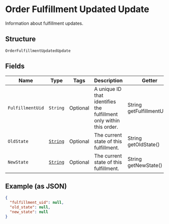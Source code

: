 
# Order Fulfillment Updated Update

Information about fulfillment updates.

## Structure

`OrderFulfillmentUpdatedUpdate`

## Fields

| Name | Type | Tags | Description | Getter |
|  --- | --- | --- | --- | --- |
| `FulfillmentUid` | `String` | Optional | A unique ID that identifies the fulfillment only within this order. | String getFulfillmentUid() |
| `OldState` | [`String`](../../doc/models/fulfillment-state.md) | Optional | The current state of this fulfillment. | String getOldState() |
| `NewState` | [`String`](../../doc/models/fulfillment-state.md) | Optional | The current state of this fulfillment. | String getNewState() |

## Example (as JSON)

```json
{
  "fulfillment_uid": null,
  "old_state": null,
  "new_state": null
}
```

